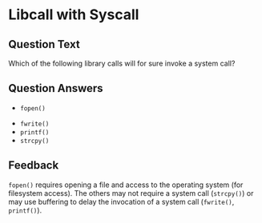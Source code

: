# Libcall with Syscall

## Question Text

Which of the following library calls will for sure invoke a system call?

## Question Answers

+ `fopen()`
- `fwrite()`
- `printf()`
- `strcpy()`

## Feedback

`fopen()` requires opening a file and access to the operating system (for filesystem access).
The others may not require a system call (`strcpy()`) or may use buffering to delay the invocation of a system call (`fwrite()`, `printf()`).
